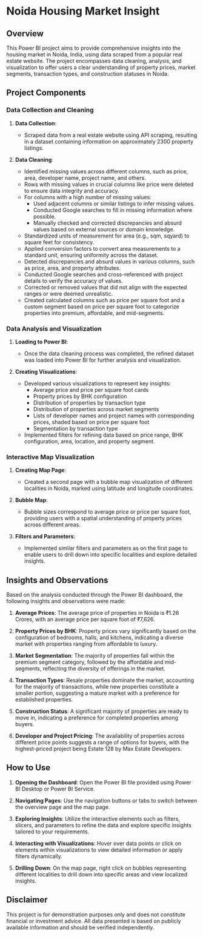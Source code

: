 # Noida Housing Market Insight

## Overview

This Power BI project aims to provide comprehensive insights into the housing market in Noida, India, using data scraped from a popular real estate website. The project encompasses data cleaning, analysis, and visualization to offer users a clear understanding of property prices, market segments, transaction types, and construction statuses in Noida.

## Project Components

### Data Collection and Cleaning

1. **Data Collection**:
   - Scraped data from a real estate website using API scraping, resulting in a dataset containing information on approximately 2300 property listings.
  
2. **Data Cleaning**:
   - Identified missing values across different columns, such as price, area, developer name, project name, and others.
   - Rows with missing values in crucial columns like price were deleted to ensure data integrity and accuracy.
   - For columns with a high number of missing values:
     - Used adjacent columns or similar listings to infer missing values.
     - Conducted Google searches to fill in missing information where possible.
     - Manually checked and corrected discrepancies and absurd values based on external sources or domain knowledge.
   - Standardized units of measurement for area (e.g., sqm, sqyard) to square feet for consistency.
   - Applied conversion factors to convert area measurements to a standard unit, ensuring uniformity across the dataset.
   - Detected discrepancies and absurd values in various columns, such as price, area, and property attributes.
   - Conducted Google searches and cross-referenced with project details to verify the accuracy of values.
   - Corrected or removed values that did not align with the expected ranges or were deemed unrealistic.
   - Created calculated columns such as price per square foot and a custom segment based on price per square foot to categorize properties into premium, affordable, and mid-segments.

### Data Analysis and Visualization

1. **Loading to Power BI**:
   - Once the data cleaning process was completed, the refined dataset was loaded into Power BI for further analysis and visualization.

2. **Creating Visualizations**:
   - Developed various visualizations to represent key insights:
     - Average price and price per square foot cards
     - Property prices by BHK configuration
     - Distribution of properties by transaction type
     - Distribution of properties across market segments
     - Lists of developer names and project names with corresponding prices, shaded based on price per square foot
     - Segmentation by transaction type
   - Implemented filters for refining data based on price range, BHK configuration, area, location, and property segment.

### Interactive Map Visualization

1. **Creating Map Page**:
   - Created a second page with a bubble map visualization of different localities in Noida, marked using latitude and longitude coordinates.
  
2. **Bubble Map**:
   - Bubble sizes correspond to average price or price per square foot, providing users with a spatial understanding of property prices across different areas.
  
3. **Filters and Parameters**:
   - Implemented similar filters and parameters as on the first page to enable users to drill down into specific localities and explore detailed insights.

## Insights and Observations

Based on the analysis conducted through the Power BI dashboard, the following insights and observations were made:

1. **Average Prices**: The average price of properties in Noida is ₹1.26 Crores, with an average price per square foot of ₹7,626.
  
2. **Property Prices by BHK**: Property prices vary significantly based on the configuration of bedrooms, halls, and kitchens, indicating a diverse market with properties ranging from affordable to luxury.
  
3. **Market Segmentation**: The majority of properties fall within the premium segment category, followed by the affordable and mid-segments, reflecting the diversity of offerings in the market.
  
4. **Transaction Types**: Resale properties dominate the market, accounting for the majority of transactions, while new properties constitute a smaller portion, suggesting a mature market with a preference for established properties.
  
5. **Construction Status**: A significant majority of properties are ready to move in, indicating a preference for completed properties among buyers.
  
6. **Developer and Project Pricing**: The availability of properties across different price points suggests a range of options for buyers, with the highest-priced project being Estate 128 by Max Estate Developers.

## How to Use

1. **Opening the Dashboard**: Open the Power BI file provided using Power BI Desktop or Power BI Service.
  
2. **Navigating Pages**: Use the navigation buttons or tabs to switch between the overview page and the map page.
  
3. **Exploring Insights**: Utilize the interactive elements such as filters, slicers, and parameters to refine the data and explore specific insights tailored to your requirements.
  
4. **Interacting with Visualizations**: Hover over data points or click on elements within visualizations to view detailed information or apply filters dynamically.
  
5. **Drilling Down**: On the map page, right click on bubbles representing different localities to drill down into specific areas and view localized insights.



## Disclaimer

This project is for demonstration purposes only and does not constitute financial or investment advice. All data presented is based on publicly available information and should be verified independently.

